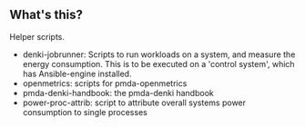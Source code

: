 ## What's this?

Helper scripts.

* denki-jobrunner: Scripts to run workloads on a system, and measure
the energy consumption.  This is to be executed on a 'control system',
which has Ansible-engine installed.
* openmetrics: scripts for pmda-openmetrics
* pmda-denki-handbook: the pmda-denki handbook
* power-proc-attrib: script to attribute overall systems power
  consumption to single processes
